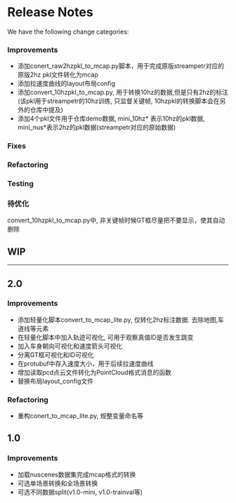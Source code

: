 # Release Notes
We have the following change categories:
### Improvements
* 添加conert_raw2hzpkl_to_mcap.py脚本，用于完成原版streampetr对应的原版2hz pkl文件转化为mcap
* 添加拉速度曲线的layout布局config
* 添加convert_10hzpkl_to_mcap.py, 用于转换10hz的数据,但是只有2hz的标注(该pkl用于streampetr的10hz训练, 只监督关键帧, 10hzpkl的转换脚本会在另外的仓库中提及)
* 添加4个pkl文件用于仓库demo数据, mini_10hz* 表示10hz的pkl数据, mini_nus*表示2hz的pkl数据(streampetr对应的原始数据)
### Fixes

### Refactoring

### Testing

### 待优化
convert_10hzpkl_to_mcap.py中, 非关键帧时候GT框尽量把不要显示，使其自动删除






## WIP
---
## 2.0
### Improvements
* 添加轻量化脚本convert_to_mcap_lite.py, 仅转化2hz标注数据. 去除地图,车道线等元素
* 在轻量化脚本中加入轨迹可视化, 可用于观察真值ID是否发生跳变
* 加入车身朝向可视化和速度箭头可视化
* 分离GT框可视化和ID可视化
* 在protubuf中存入速度大小，用于后续拉速度曲线
* 增加读取pcd点云文件转化为PointCloud格式消息的函数
* 替换布局layout_config文件
### Refactoring
* 重构conert_to_mcap_lite.py, 规整变量命名等



## 1.0
### Improvements
* 加载nuscenes数据集完成mcap格式的转换
* 可选单场景转换和全场景转换
* 可选不同数据split(v1.0-mini, v1.0-trainval等)